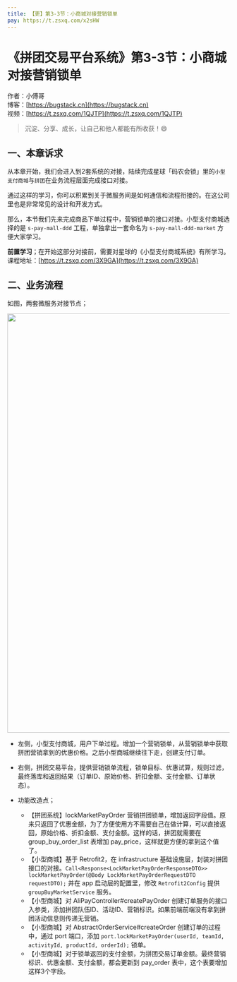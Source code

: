 ```yaml
---
title: 【更】第3-3节：小商城对接营销锁单
pay: https://t.zsxq.com/x2sHW
---
```


# 《拼团交易平台系统》第3-3节：小商城对接营销锁单

作者：小傅哥
<br/>博客：[https://bugstack.cn](https://bugstack.cn)
<br/>视频：[https://t.zsxq.com/1QJTP](https://t.zsxq.com/1QJTP)

> 沉淀、分享、成长，让自己和他人都能有所收获！😄

## 一、本章诉求

从本章开始，我们会进入到2套系统的对接，陆续完成星球「码农会锁」里的`小型支付商城`与`拼团`在业务流程层面完成接口对接。

通过这样的学习，你可以积累到关于微服务间是如何通信和流程衔接的。在这公司里也是非常常见的设计和开发方式。

那么，本节我们先来完成商品下单过程中，营销锁单的接口对接。小型支付商城选择的是 `s-pay-mall-ddd` 工程，单独拿出一套命名为 `s-pay-mall-ddd-market` 方便大家学习。

**前置学习**；在开始这部分对接前，需要对星球的《小型支付商城系统》有所学习。课程地址：[https://t.zsxq.com/3X9GA](https://t.zsxq.com/3X9GA)

## 二、业务流程

如图，两套微服务对接节点；

<div align="center">
    <img src="https://bugstack.cn/images/article/project/group-buy-market/group-buy-market-3-3-01.png" width="950px">
</div>

- 左侧，小型支付商城，用户下单过程。增加一个营销锁单，从营销锁单中获取拼团营销拿到的优惠价格。之后小型商城继续往下走，创建支付订单。
- 右侧，拼团交易平台，提供营销锁单流程，锁单目标、优惠试算，规则过滤，最终落库和返回结果（订单ID、原始价格、折扣金额、支付金额、订单状态）。

- 功能改造点；

    - 【拼团系统】lockMarketPayOrder 营销拼团锁单，增加返回字段值。原来只返回了优惠金额，为了方便使用方不需要自己在做计算，可以直接返回，原始价格、折扣金额、支付金额。这样的话，拼团就需要在 group_buy_order_list 表增加 pay_price，这样就更方便的拿到这个值了。
    - 【小型商城】基于 Retrofit2，在 infrastructure 基础设施层，封装对拼团接口的对接。`Call<Response<LockMarketPayOrderResponseDTO>> lockMarketPayOrder(@Body LockMarketPayOrderRequestDTO requestDTO);` 并在 app 启动层的配置里，修改 `Retrofit2Config` 提供 `groupBuyMarketService` 服务。
    - 【小型商城】对 AliPayController#createPayOrder 创建订单服务的接口入参类，添加拼团队伍ID、活动ID、营销标识。如果前端前端没有拿到拼团活动信息则传递无营销。
    - 【小型商城】对 AbstractOrderService#createOrder 创建订单的过程中，通过 port 端口，添加 `port.lockMarketPayOrder(userId, teamId, activityId, productId, orderId);` 锁单。
    - 【小型商城】对于锁单返回的支付金额，为拼团交易订单金额。最终营销标识、优惠金额、支付金额，都会更新到 pay_order 表中，这个表要增加这样3个字段。
